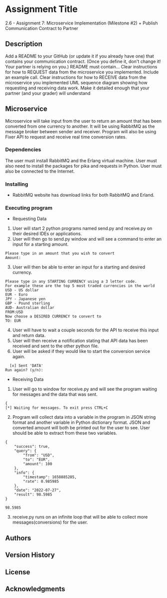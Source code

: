 # Assignment Title

2.6 - Assignment 7: Microservice Implementation (Milestone #2) + Publish Communication Contract to Partner

## Description

Add a README to your GitHub (or update it if you already have one) that contains your communication contract. (Once you define it, don't change it! Your partner is relying on you.) README must contain...
Clear instructions for how to REQUEST data from the microservice you implemented. Include an example call.
Clear instructions for how to RECEIVE data from the microservice you implemented
UML sequence diagram showing how requesting and receiving data work. Make it detailed enough that your partner (and your grader) will understand

## Microservice
Microservice will take input from the user to return an amount that has been converted from one currency to another.
It will be using RabbitMQ as the message broker between sender and receiver. Program will also be using 
Fixer API to request and receive real time conversion rates.

### Dependencies

The user must install RabbitMQ and the Erlang virtual machine. User must also need to install the packages for pika and requests in Python.
User must also be connected to the Internet.

### Installing

* RabbitMQ website has download links for both RabbitMQ and Erland. 

### Executing program

* Requesting Data
1) User will start 2 python programs named send.py and receive.py on their desired IDEs or applications.
2) User will then go to send.py window and will see a command to enter an input for a starting amount.
```
Please type in an amount that you wish to convert
Amount:
```
3) User will then be able to enter an input for a starting and desired currency.
```
Please type in any STARTING CURRENCY using a 3 letter code.
For example these are the top 5 most traded currencies in the world
USD - US dollar
EUR - Euro
JPY - Japanese yen
GBP - Pound sterling
AUD- Australian dollar 
FROM:USD
Now choose a DESIRED CURRENCY to convert to
TO: EUR
```
4) User will have to wait a couple seconds for the API to receive this input and return data.
5) User will then receive a notification stating that API data has been received and sent to the other python file.
6) User will be asked if they would like to start the conversion service again.
```
  [x] Sent 'DATA'
Run again? (y/n): 

```

* Receiving Data
1) User will go to window for receive.py and will see the program waiting for messages and the data that was sent. 
   
```
{
[*] Waiting for messages. To exit press CTRL+C
```
2) Program will collect data into a variable in the program in JSON string format and another variable in 
   Python dictionary format. JSON and converted amount will both be printed out for the user to see.
   User should be able to extract from these two variables.
```
{
    "success": true,
    "query": {
        "from": "USD",
        "to": "EUR",
        "amount": 100
    },
    "info": {
        "timestamp": 1658885285,
        "rate": 0.985985
    },
    "date": "2022-07-27",
    "result": 98.5985
}

98.5985
```
3) receive.py runs on an infinite loop that will be able to collect more messages(conversions) for the user.


## Authors



## Version History


## License



## Acknowledgments

